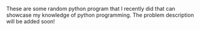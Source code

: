 These are some random python program that I recently did that can showcase my knowledge of python programming. The problem description will be added soon!
